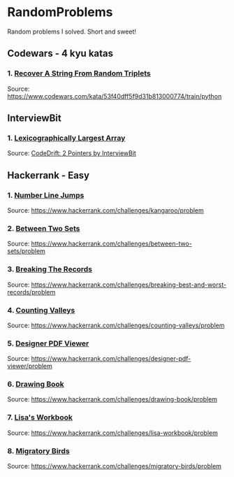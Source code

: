 # RandomProblems

Random problems I solved. Short and sweet!

## Codewars - 4 kyu katas
### 1. [Recover A String From Random Triplets](RecoverAStringFromRandomTriplets.py)
Source: https://www.codewars.com/kata/53f40dff5f9d31b813000774/train/python
## InterviewBit
### 1. [Lexicographically Largest Array](https://github.com/Diya8/RandomProblems/tree/master/Lexicographically%20largest%20array)
Source: [CodeDrift: 2 Pointers by InterviewBit](https://www.interviewbit.com/contest/code-drift-2-pointers/)
## Hackerrank - Easy
### 1. [Number Line Jumps](https://github.com/Diya8/RandomProblems/tree/master/Number%20Line%20Jumps)
Source: https://www.hackerrank.com/challenges/kangaroo/problem
### 2. [Between Two Sets](BetweenTwoSets.py)
Source: https://www.hackerrank.com/challenges/between-two-sets/problem
### 3. [Breaking The Records](BreakingTheRecords.py)
Source: https://www.hackerrank.com/challenges/breaking-best-and-worst-records/problem
### 4. [Counting Valleys](CountingValleys.py)
Source: https://www.hackerrank.com/challenges/counting-valleys/problem
### 5. [Designer PDF Viewer](DesignerPDFViewer.py)
Source: https://www.hackerrank.com/challenges/designer-pdf-viewer/problem
### 6. [Drawing Book](DrawingBook.py)
Source: https://www.hackerrank.com/challenges/drawing-book/problem
### 7. [Lisa's Workbook](LisaWorkbook.py)
Source: https://www.hackerrank.com/challenges/lisa-workbook/problem
### 8. [Migratory Birds](MigratoryBirds.py)
Source: https://www.hackerrank.com/challenges/migratory-birds/problem
